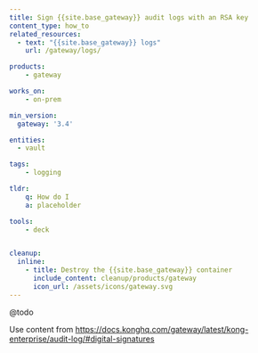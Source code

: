 ```yaml
---
title: Sign {{site.base_gateway}} audit logs with an RSA key
content_type: how_to
related_resources:
  - text: "{{site.base_gateway}} logs"
    url: /gateway/logs/

products:
    - gateway

works_on:
    - on-prem

min_version:
  gateway: '3.4'

entities: 
  - vault

tags:
    - logging

tldr:
    q: How do I 
    a: placeholder

tools:
    - deck


cleanup:
  inline:
    - title: Destroy the {{site.base_gateway}} container
      include_content: cleanup/products/gateway
      icon_url: /assets/icons/gateway.svg
---
```


@todo

Use content from https://docs.konghq.com/gateway/latest/kong-enterprise/audit-log/#digital-signatures